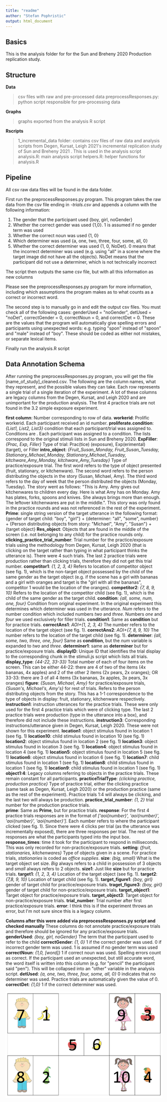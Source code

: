 ```yaml
---
title: "readme"
author: "Stefan Pophristic"
output: html_document
---
```


## Basics

This is the analysis folder for for the Sun and Breheny 2020 Production replication
study.      

## Structure

**Data**
> csv files with raw and pre-processed data
> preprocessResponses.py: python script responsible for pre-processing data

**Graphs**
> graphs exported from the analysis R script

**Rscripts**
> 1_incremental_data folder: contains csv files of raw data and analysis scripts
from Degen, Kursat, Leigh 2021's incremental replication study of Sun and Breheny
2021 . This is used in the analysis script
> analysis.R: main analysis script
> helpers.R: helper functions for analysis.R

## Pipeline
All csv raw data files will be found in the data folder.

First run the preprocessResponses.py program. This program takes the raw data from the csv file ending in *-trials.csv* and appends a column with the following information:
1. The gender that the participant used {boy, girl, noGender}
2. Whether the correct gender was used {1,0}. 1 is assumed if no gender term was used
3. Whether the correct noun was used {1, 0}
4. Which determiner was used {a, one, two, three, four, some, all, 0}
5. Whether the correct determiner was used {1, 0, NoDet}. 0 means that the incorrect determiner was used (e.g. using "all" in a scene where the target image did not have all the objects). NoDet means that the participant did not use a determiner, which is not technically incorrect

The script then outputs the same csv file, but with all this information as new columns

Please see the preprocessResponses.py program for more information, including which assumptions the program makes as to what counts as a correct or incorrect word.

The second step is to manually go in and edit the output csv files. You must check all of the following cases: genderUsed = "noGender", detUsed = "noDet", correctGender = 0, correctNoun = 0, and correctDet = 0. These are the values that the program will automatically give spelling errors and participants using unexpected words: e.g. typing "spon" instead of "spoon" and "male" instead of "boy".  These should be coded as either not mistakes, or separate lexical items.

Finally run the analysis.R script

## Data Annotation Schema
After running the preprocessResponses.py program, you will get the file [name_of_study]_cleaned.csv. The following are the column names, what they represent, and the possible values they can take. Each row represents a single trial of a single iteration of the experiment. A lot of these columns are legacy columns from the Degen, Kursat, and Leigh 2020 and are unimportant for the production analysis. The first 4 practice trials are not found in the 3.2 simple exposure experiment.

**first column**: Number corresponding to row of data.
**workerid**: Prolific workerid. Each participant received an id number.
**proliferate.condition**: *{List1, List2, List3}* condition that each participant/trial was assigned to. Conditions are . Each participant was assigned to a condition. The lists correspond to the original stimuli lists in Sun and Breheny 2020.
**ExpFiller**: *{Prac, Exp, Filler}* Type of trial: Prac(tice) (exposure), Exp(erimental) (target), or Filler
**intro_object**: *{Fruit_Susan_Monday, Fruit_Susan_Tuesday, Stationary_Michael_Monday, Stationary_Michael_Tuesday, kitchware_Amy_Monday, kitchware_Amy_Tuesday}* Type of practice/exposure trial. The first word refers to the type of object presented (fruit, stationary, or kitchenware). The second word refers to the person distributing the objects in the story (Susan, Michael, Amy). The third word refers to the day of week that the person distributed the objects (Monday, Tuesday). The story went as follows: "This is Amy. Amy gives out kitchenwares to children every day. Here is what Amy has on Monday. Amy has plates, forks, spoons and knives. She always brings more than enough. The leftover kitchenwares are put in the middle.". This story was only found in the practice rounds and was not referenced in the rest of the experiment.
**Prime**: single string version of the target utterance in the following format: {gender of target child: "boy", "girl"} + {determiner: "all", "some", number} + {Person distributing objects from story: "Michael", "Amy", "Susan"} + {target object}
**Res_object**: Objects that are found in the middle of the screen (i.e. not belonging to any child) for the practice rounds only.
**clicking_practice_trial_number**: Trial number for the practice/exposure trials using the methodology from Degen, Kursat, Leigh 2020 (that is clicking on the target rather than typing in what participant thinks the utterance is). There were 4 such trials. The last 2 practice trials were production rather than clicking trials, therefore they did not get this trial number.
**competitor1**: *{1, 2, 3, 4}* Refers to location of competitor object (see fig. 1), which is the non-target object possessed by the child of the same gender as the target object (e.g. if the scene has a girl with bananas and a girl with oranges and target is the "girl with all the bananas", competitor 1 would be the location of the oranges).
**competitor2**: *{7, 8, 9, 10}* Refers to the location of the competitor child (see fig. 1), which is the child of the same gender as the target child.
**condition**: *{all, some, num, one, four}* Condition from original experiment. In the original experiment this determines which determiner was used in the utterance. *Num* refers to the number condition which included numbers *two* and *three*. Numbers *one* and *four* we used exclusively for filler trials.
**condition1**: Same as **condition** but for practice trials.
**correctAns1**: *AOI+{1, 2, 3, 4}* The number refers to the location of the target object (see fig. 1).
**correctAns2**: *AOI+{7, 8, 9, 10}* The number refers to the location of the target child (see fig. 1).
**determiner**: *{all, some, two, three, one, four}* Same as **condition**, but the *num* variable is expanded to *two* and *three*.
**determiner1**: same as **determiner** but for practice/exposure trials.
**displayID**: Unique ID that identifies the trial display to the corresponding chunk in the stimuli.js script which lists all trials.
**display_type**: *{44-22, 33-33}* Total number of each of four items on the screen. This can be either 44-22: there are 4 of two of the items (4x bananas, 4x apples) and 2 of the other 2 items (2x pears, 2x oranges); OR 33-33: there are 3 of all 4 items (3x bananas, 3x apples, 3x pears, 3x oranges)
**figure**: *{Susan, Michael, Amy}* for practice/exposure trials, *{Susan's, Michael's, Amy's}* for rest of trials. Refers to the person distributing objects from the story. This has a 1-1 correspondence to the type of objects in display: fruit, stationary, kitchenware respectively.
**instruction1**: instruction utterances for the practice trials. These were only used for the first 4 practice trials which were of clicking type. The last 2 practice trials were production (type in the utterance into a box), and therefore did not include these instructions.
**instruction3**: Corresponding instructions/utterance given in Degen, Kursat, Leigh 2020. These were not shown for this experiment.
**location1**: object stimulus found in location 1 (see fig. 1)
**location10**: child stimulus found in location 10 (see fig. 1)
**location2**: object stimulus found in location 2 (see fig. 1)
**location3**: object stimulus found in location 3 (see fig. 1)
**location4**: object stimulus found in location 4 (see fig. 1)
**location5**: object stimulus found in location 5 (see fig. 1)
**location6**: object stimulus found in location 6 (see fig. 1)
**location7**: child stimulus found in location 1 (see fig. 1)
**location8**: child stimulus found in location 1 (see fig. 1)
**location9**: child stimulus found in location 1 (see fig. 1)
**object1:4**: Legacy columns referring to objects in the practice trials. These remain constant for all participants.
**practiceTrialType**: *{clicking practice, production practice}* Type of practice trial, either the clicking practice (same task as Degen, Kursat, Leigh 2020) or the production practice (same as the rest of the experiment). Practice trials 1:4 will always be clicking, and the last two will always be production.
**practice_trial_number**: *{1, 2}* trial number for the production practice trials.  
**prime**: Same as **Prime**, but for practice trials.
**response**: For the first 4 practice trials responses are in the format of *['aoi{number}', 'aoi{number}', 'aoi{number}', 'aoi{number}']*. Each number refers to where the participant clicked (see fig. 1). Since there were 4 clicks per trial (as the utterance was incrementally exposed), there are three responses per trial. The rest of the responses are what the participants typed into the input box.
**response_times**: time it took for the participant to respond in milliseconds. This was only recorded for non-practice/exposure trials.
**setting**: *{fruit, stationaries, kitchenwares}* Type of objects given in a scene. For practice trials, *stationaries* is coded as *office supplies*.
**size**: *{big, small}* What is the target object set size. *Big* always refers to a child in possession of 3 objects and *small* always refers to 2 objects.
**size1**: Just like **size** but for practice trials.
**target1**: *{1, 2, 3, 4}* Location of the target object (see fig. 1).
**target2**: *{7,8, 9, 10}* Location of target child (see fig. 1).
**target_figure1**: *{boy, girl}* gender of target child for practice/exposure trials.
**traget_figure3**: *{boy, girl}* gender of target child for non-practice/exposure trials.
**target_object1**: Target object for practice/exposure trials.
**target_object3**: Target object for non-practice/exposure trials.
**trial_number**: Trial number after first practice/exposure trials.
**error**: I think this is if the experiment throws an error, but I'm not sure since this is a legacy column.

**Columns after this were added via preprocessResponses.py script and checked manually**
These columns do not annotate practice/exposure trials and therefore should be ignored for any practice/exposure trials.
**genderUsed**: *{boy, girl, noGender}* The term that the participant used to refer to the child
**correctGender**: *{1, 0}* 1 if the correct gender was used. 0 if incorrect gender term was used. 1 is assumed if no gender term was used
**correctNoun**: *{1,0, [word]}* 1 if correct noun was used. Spelling errors count as correct. If the participant used an unexpected, but still accurate word, the word itself is written into this column (e.g. for "pencil" the participant said "pen"). This will be collapsed into an "other" variable in the analysis script. 
**detUsed**: *{a, one, two, three, four, some, all, 0}* 0 indicates that no determiner was used. Practice trials are automatically given the value of 0.
**correctDet**: *{1,0}* 1 if the correct determiner was used.

![](shared/object_locations.jpg?raw=true "location of objects")
